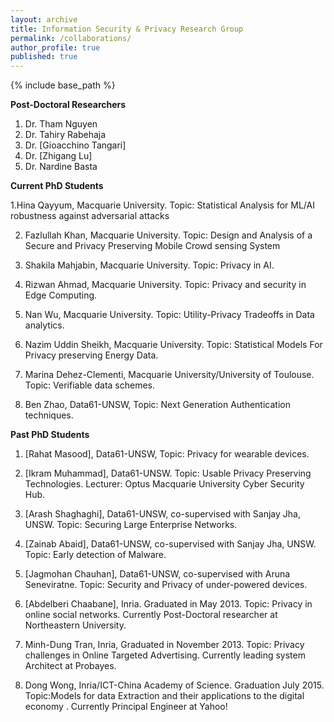 ```yaml
---
layout: archive
title: Information Security & Privacy Research Group
permalink: /collaborations/
author_profile: true
published: true
---
```


{% include base_path %}


**Post-Doctoral Researchers**
1. Dr. Tham Nguyen
2. Dr. Tahiry Rabehaja
3. Dr. [Gioacchino Tangari]
4. Dr. [Zhigang Lu]
5. Dr. Nardine Basta



**Current PhD Students**


1.Hina Qayyum, Macquarie University. Topic: Statistical Analysis for ML/AI robustness against adversarial attacks

2. Fazlullah Khan, Macquarie University. Topic: Design and Analysis of a Secure and Privacy Preserving Mobile Crowd sensing System

3. Shakila Mahjabin, Macquarie University. Topic: Privacy in AI.

4. Rizwan Ahmad, Macquarie University. Topic: Privacy and security in Edge Computing.

5. Nan Wu, Macquarie University. Topic: Utility-Privacy Tradeoffs in Data analytics.

6. Nazim Uddin Sheikh, Macquarie University. Topic: Statistical Models For Privacy preserving Energy Data.

7. Marina Dehez-Clementi, Macquarie University/University of Toulouse. Topic: Verifiable data schemes.

8. Ben Zhao, Data61-UNSW, Topic: Next Generation Authentication techniques.



**Past PhD Students**

1. [Rahat Masood], Data61-UNSW, Topic: Privacy for wearable devices.

2. [Ikram Muhammad], Data61-UNSW. Topic: Usable Privacy Preserving Technologies. Lecturer: Optus Macquarie University Cyber Security Hub.

3. [Arash Shaghaghi], Data61-UNSW, co-supervised with Sanjay Jha, UNSW. Topic: Securing Large Enterprise Networks.

4. [Zainab Abaid], Data61-UNSW, co-supervised with Sanjay Jha, UNSW. Topic: Early detection of Malware.

5. [Jagmohan Chauhan], Data61-UNSW, co-supervised with Aruna Seneviratne. Topic: Security and Privacy of under-powered devices.

6. [Abdelberi Chaabane], Inria. Graduated in May 2013. Topic: Privacy in online social networks. Currently Post-Doctoral researcher at Northeastern University.

7. Minh-Dung Tran, Inria, Graduated in November 2013. Topic: Privacy challenges in Online Targeted Advertising. Currently leading system Architect at Probayes.

8. Dong Wong, Inria/ICT-China Academy of Science. Graduation July 2015. Topic:Models for data Extraction and their applications to the digital economy . Currently Principal Engineer at Yahoo!
